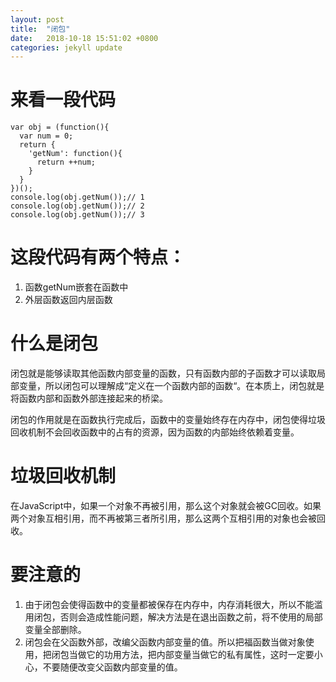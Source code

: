 ```yaml
---
layout: post
title:  "闭包"
date:   2018-10-18 15:51:02 +0800
categories: jekyll update
---
```

# 来看一段代码

```
var obj = (function(){
  var num = 0;
  return {
    'getNum': function(){
      return ++num;
    }
  }
})();
console.log(obj.getNum());// 1
console.log(obj.getNum());// 2
console.log(obj.getNum());// 3
```

# 这段代码有两个特点：

1. 函数getNum嵌套在函数中
2. 外层函数返回内层函数

# 什么是闭包

闭包就是能够读取其他函数内部变量的函数，只有函数内部的子函数才可以读取局部变量，所以闭包可以理解成“定义在一个函数内部的函数“。在本质上，闭包就是将函数内部和函数外部连接起来的桥梁。

闭包的作用就是在函数执行完成后，函数中的变量始终存在内存中，闭包使得垃圾回收机制不会回收函数中的占有的资源，因为函数的内部始终依赖着变量。

# 垃圾回收机制

在JavaScript中，如果一个对象不再被引用，那么这个对象就会被GC回收。如果两个对象互相引用，而不再被第三者所引用，那么这两个互相引用的对象也会被回收。

# 要注意的

1. 由于闭包会使得函数中的变量都被保存在内存中，内存消耗很大，所以不能滥用闭包，否则会造成性能问题，解决方法是在退出函数之前，将不使用的局部变量全部删除。
2. 闭包会在父函数外部，改编父函数内部变量的值。所以把福函数当做对象使用，把闭包当做它的功用方法，把内部变量当做它的私有属性，这时一定要小心，不要随便改变父函数内部变量的值。